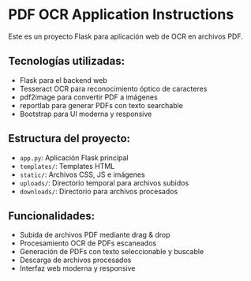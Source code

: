 <!-- Use this file to provide workspace-specific custom instructions to Copilot. For more details, visit https://code.visualstudio.com/docs/copilot/copilot-customization#_use-a-githubcopilotinstructionsmd-file -->

# PDF OCR Application Instructions

Este es un proyecto Flask para aplicación web de OCR en archivos PDF.

## Tecnologías utilizadas:
- Flask para el backend web
- Tesseract OCR para reconocimiento óptico de caracteres
- pdf2image para convertir PDF a imágenes
- reportlab para generar PDFs con texto searchable
- Bootstrap para UI moderna y responsive

## Estructura del proyecto:
- `app.py`: Aplicación Flask principal
- `templates/`: Templates HTML
- `static/`: Archivos CSS, JS e imágenes
- `uploads/`: Directorio temporal para archivos subidos
- `downloads/`: Directorio para archivos procesados

## Funcionalidades:
- Subida de archivos PDF mediante drag & drop
- Procesamiento OCR de PDFs escaneados
- Generación de PDFs con texto seleccionable y buscable
- Descarga de archivos procesados
- Interfaz web moderna y responsive
